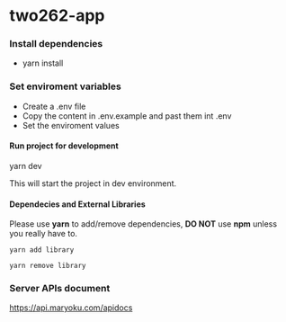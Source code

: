 # two262-app
### Install dependencies
- yarn install
### Set enviroment variables
- Create a .env file
- Copy the content in .env.example and past them int .env
- Set the enviroment values
#### Run project for development

yarn dev

This will start the project in dev environment.

#### Dependecies and External Libraries

Please use **yarn** to add/remove dependencies, **DO NOT** use **npm** unless you really have to.
 
`yarn add library`

`yarn remove library`


### Server APIs document

<a href="https://api.maryoku.com/apidocs" target="_blank">https://api.maryoku.com/apidocs</a>

